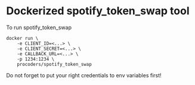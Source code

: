 # Dockerized spotify_token_swap tool

To run spotify_token_swap

```
docker run \
    -e CLIENT_ID=<...> \
    -e CLIENT_SECRET=<...> \
    -e CALLBACK_URL=<...> \
    -p 1234:1234 \
    procoders/spotify_token_swap
```

Do not forget to put your right credentials to env variables first!